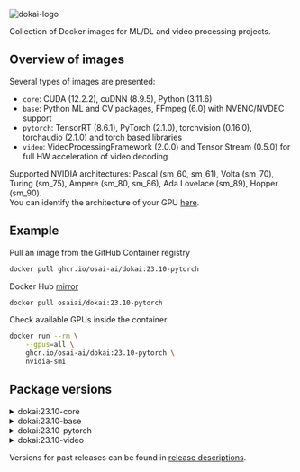 ![dokai-logo](https://raw.githubusercontent.com/osai-ai/dokai/master/pics/dokai-logo.png)

Collection of Docker images for ML/DL and video processing projects.

## Overview of images

Several types of images are presented:

* `core`: CUDA (12.2.2), cuDNN (8.9.5), Python (3.11.6)
* `base`: Python ML and CV packages, FFmpeg (6.0) with NVENC/NVDEC support
* `pytorch`: TensorRT (8.6.1), PyTorch (2.1.0), torchvision (0.16.0), torchaudio (2.1.0) and torch based libraries
* `video`: VideoProcessingFramework (2.0.0) and Tensor Stream (0.5.0) for full HW acceleration of video decoding 

Supported NVIDIA architectures: Pascal (sm_60, sm_61), Volta (sm_70), Turing (sm_75), Ampere (sm_80, sm_86), Ada Lovelace (sm_89), Hopper (sm_90).  
You can identify the architecture of your GPU [here](https://arnon.dk/matching-sm-architectures-arch-and-gencode-for-various-nvidia-cards/).

## Example

Pull an image from the GitHub Container registry
```bash
docker pull ghcr.io/osai-ai/dokai:23.10-pytorch
```

Docker Hub [mirror](https://hub.docker.com/r/osaiai/dokai/tags)
```bash
docker pull osaiai/dokai:23.10-pytorch
```

Check available GPUs inside the container
```bash
docker run --rm \
    --gpus=all \
    ghcr.io/osai-ai/dokai:23.10-pytorch \
    nvidia-smi
```

## Package versions

<details><summary>dokai:23.10-core</summary>
<p>

[ghcr.io/osai-ai/dokai:23.10-core]()

CUDA (12.2.2), cuDNN (8.9.5)  
Python (3.11.6)
CMake (3.22.1)
Bazelisk (1.18.0)

</p>
</details>

<details><summary>dokai:23.10-base</summary>
<p>

[ghcr.io/osai-ai/dokai:23.10-base]()

additionally to `dokai:23.10-core`:

FFmpeg (n6.0), nv-codec-headers (n12.1.14.0)  

packaging==23.2  
numpy==1.26.1  
opencv-python==4.8.1.78  
sympy==1.12  
scipy==1.11.3  
matplotlib==3.8.0  
pandas==2.1.1  
scikit-learn==1.3.2  
scikit-image==0.22.0  
Pillow==10.1.0  
av==10.0.0  
librosa==0.10.1  
albumentations==1.3.1  
pyzmq==25.1.1  
Cython==3.0.4  
numba==0.58.1  
requests==2.31.0  
psutil==5.9.6  
pydantic==2.4.2  
PyYAML==6.0.1  
notebook==7.0.6  
ipywidgets==8.1.1  
tqdm==4.66.1  
pytest==7.4.2  
pytest-cov==4.1.0  
mypy==1.6.1  
flake8==6.1.0  
pre-commit==3.5.0

</p>
</details>

<details><summary>dokai:23.10-pytorch</summary>
<p>

[ghcr.io/osai-ai/dokai:23.10-pytorch]()

additionally to `dokai:23.10-base`:

TensorRT (8.6.1)  
MAGMA (2.7.1)  

torch==2.1.0 (source, v2.1.0)  
torch_tensorrt (source, v2.1.0-rc3)  
torchvision==0.16.0 (source, v0.16.0)  
torchaudio==2.1.0 (source, v2.1.0)  
triton==2.1.0    
cupy-cuda12x==12.2.0    
pytorch-ignite==0.4.13    
pytorch-argus==1.0.0    
kornia==0.7.0    
timm==0.9.8    
onnx==1.14.1    
onnxruntime==1.16.1    
onnxsim==0.4.35

</p>
</details>

<details><summary>dokai:23.10-video</summary>
<p>

[ghcr.io/osai-ai/dokai:23.10-video]()

additionally to `dokai:23.10-pytorch`:

VideoProcessingFramework==2.0.0 (source, v2.0.0)  
tensor-stream==0.5.0 (source, 0.5.0)

</p>
</details>

Versions for past releases can be found in [release descriptions](https://github.com/osai-ai/dokai/releases).
